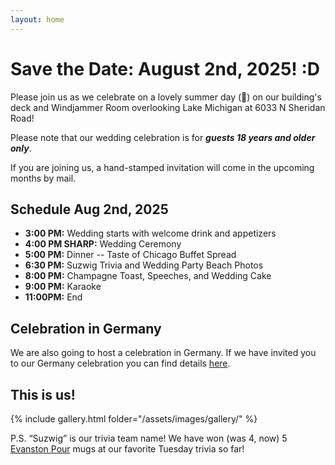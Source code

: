 ```yaml
---
layout: home
---
```


# Save the Date: August 2nd, 2025! :D

Please join us as we celebrate on a lovely summer day (🤞) on our building's deck and Windjammer Room overlooking Lake Michigan at 6033 N Sheridan Road!

Please note that our wedding celebration is for **_guests 18 years and older only_**.

If you are joining us, a hand-stamped invitation will come in the upcoming months by mail.

## Schedule Aug 2nd, 2025

- **3:00 PM:** Wedding starts with welcome drink and appetizers
- **4:00 PM SHARP:** Wedding Ceremony
- **5:00 PM:** Dinner -- Taste of Chicago Buffet Spread
- **6:30 PM:** Suzwig Trivia and Wedding Party Beach Photos
- **8:00 PM:** Champagne Toast, Speeches, and Wedding Cake
- **9:00 PM:** Karaoke
- **11:00PM:** End

## Celebration in Germany

We are also going to host a celebration in Germany.
If we have invited you to our Germany celebration you can find details [here](germany).

## This is us!

{% include gallery.html folder="/assets/images/gallery/" %}

P.S. “Suzwig” is our trivia team name! We have won (was 4, now) 5 [Evanston Pour](https://www.evanstonpour.com/) mugs at our favorite Tuesday trivia so far!
